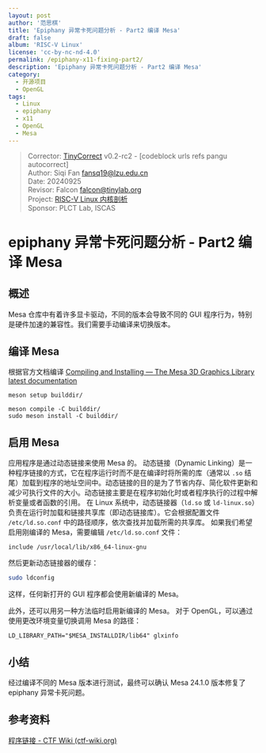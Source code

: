 ```yaml
---
layout: post
author: '范思棋'
title: 'Epiphany 异常卡死问题分析 - Part2 编译 Mesa'
draft: false
album: 'RISC-V Linux'
license: 'cc-by-nc-nd-4.0'
permalink: /epiphany-x11-fixing-part2/
description: 'Epiphany 异常卡死问题分析 - Part2 编译 Mesa'
category:
  - 开源项目
  - OpenGL
tags:
  - Linux
  - epiphany
  - x11
  - OpenGL
  - Mesa
---
```


> Corrector: [TinyCorrect](https://gitee.com/tinylab/tinycorrect) v0.2-rc2 - [codeblock urls refs pangu autocorrect]<br/>
> Author:    Siqi Fan <fansq19@lzu.edu.cn><br/>
> Date:      20240925<br/>
> Revisor:   Falcon <falcon@tinylab.org><br/>
> Project:   [RISC-V Linux 内核剖析](https://gitee.com/tinylab/riscv-linux)<br/>
> Sponsor:   PLCT Lab, ISCAS

# epiphany 异常卡死问题分析 - Part2 编译 Mesa

## 概述

Mesa 仓库中有着许多显卡驱动，不同的版本会导致不同的 GUI 程序行为，特别是硬件加速的兼容性。我们需要手动编译来切换版本。

## 编译 Mesa

根据官方文档编译
[Compiling and Installing — The Mesa 3D Graphics Library latest documentation](https://docs.mesa3d.org/install.html)

```
meson setup builddir/

meson compile -C builddir/
sudo meson install -C builddir/
```

## 启用 Mesa

应用程序是通过动态链接来使用 Mesa 的。
动态链接（Dynamic Linking）是一种程序链接的方式，它在程序运行时而不是在编译时将所需的库（通常以 `.so` 结尾）加载到程序的地址空间中。动态链接的目的是为了节省内存、简化软件更新和减少可执行文件的大小。动态链接主要是在程序初始化时或者程序执行的过程中解析变量或者函数的引用。
在 Linux 系统中，动态链接器（`ld.so` 或 `ld-linux.so`）负责在运行时加载和链接共享库（即动态链接库）。它会根据配置文件 `/etc/ld.so.conf` 中的路径顺序，依次查找并加载所需的共享库。
如果我们希望启用刚编译的 Mesa，需要编辑 `/etc/ld.so.conf` 文件：

```
include /usr/local/lib/x86_64-linux-gnu
```

然后更新动态链接器的缓存：

```bash
sudo ldconfig
```

这样，任何新打开的 GUI 程序都会使用新编译的 Mesa。

此外，还可以用另一种方法临时启用新编译的 Mesa。
对于 OpenGL，可以通过使用更改环境变量切换调用 Mesa 的路径：

```
LD_LIBRARY_PATH="$MESA_INSTALLDIR/lib64" glxinfo
```

## 小结

经过编译不同的 Mesa 版本进行测试，最终可以确认 Mesa 24.1.0 版本修复了 epiphany 异常卡死问题。

## 参考资料

[程序链接 - CTF Wiki (ctf-wiki.org)](https://ctf-wiki.org/executable/elf/linking/program-linking/)

